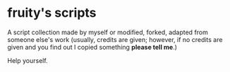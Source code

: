 # fruity's scripts

A script collection made by myself or modified, forked, adapted from someone else's work (usually, credits are given; however, if no credits are given and you find out I copied something **please tell me**.)

Help yourself.
